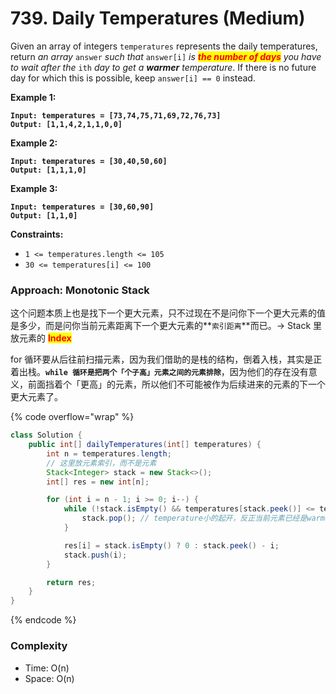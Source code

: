 # 739. Daily Temperatures (Medium)

Given an array of integers `temperatures` represents the daily temperatures, return _an array_ `answer` _such that_ `answer[i]` _is <mark style="color:red;">**the number of days**</mark> you have to wait after the_ `ith` _day to get a **warmer** temperature_. If there is no future day for which this is possible, keep `answer[i] == 0` instead.

**Example 1:**

<pre><code><strong>Input: temperatures = [73,74,75,71,69,72,76,73]
</strong><strong>Output: [1,1,4,2,1,1,0,0]
</strong></code></pre>

**Example 2:**

<pre><code><strong>Input: temperatures = [30,40,50,60]
</strong><strong>Output: [1,1,1,0]
</strong></code></pre>

**Example 3:**

<pre><code><strong>Input: temperatures = [30,60,90]
</strong><strong>Output: [1,1,0]
</strong></code></pre>

**Constraints:**

* `1 <= temperatures.length <= 105`
* `30 <= temperatures[i] <= 100`



### Approach: Monotonic Stack

这个问题本质上也是找下一个更大元素，只不过现在不是问你下一个更大元素的值是多少，而是问你当前元素距离下一个更大元素的**`索引距离`**而已。-> Stack 里放元素的 <mark style="color:red;">**Index**</mark>

for 循环要从后往前扫描元素，因为我们借助的是栈的结构，倒着入栈，其实是正着出栈。**`while 循环是把两个「个子高」元素之间的元素排除`**，因为他们的存在没有意义，前面挡着个「更高」的元素，所以他们不可能被作为后续进来的元素的下一个更大元素了。

{% code overflow="wrap" %}
```java
class Solution {
    public int[] dailyTemperatures(int[] temperatures) {
        int n = temperatures.length;
        // 这里放元素索引，而不是元素
        Stack<Integer> stack = new Stack<>();
        int[] res = new int[n]; 

        for (int i = n - 1; i >= 0; i--) {
            while (!stack.isEmpty() && temperatures[stack.peek()] <= temperatures[i]) {
                stack.pop(); // temperature小的起开，反正当前元素已经是warmer temperature了。。。
            }

            res[i] = stack.isEmpty() ? 0 : stack.peek() - i;
            stack.push(i);
        }

        return res;
    }
}

```
{% endcode %}

### Complexity

* Time: O(n)
* Space: O(n)
